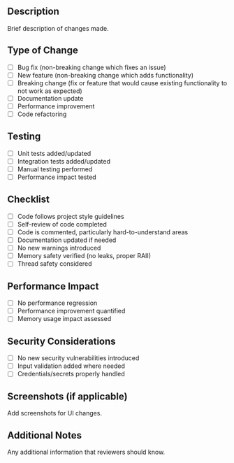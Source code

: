 ## Description
Brief description of changes made.

## Type of Change
- [ ] Bug fix (non-breaking change which fixes an issue)
- [ ] New feature (non-breaking change which adds functionality)
- [ ] Breaking change (fix or feature that would cause existing functionality to not work as expected)
- [ ] Documentation update
- [ ] Performance improvement
- [ ] Code refactoring

## Testing
- [ ] Unit tests added/updated
- [ ] Integration tests added/updated
- [ ] Manual testing performed
- [ ] Performance impact tested

## Checklist
- [ ] Code follows project style guidelines
- [ ] Self-review of code completed
- [ ] Code is commented, particularly hard-to-understand areas
- [ ] Documentation updated if needed
- [ ] No new warnings introduced
- [ ] Memory safety verified (no leaks, proper RAII)
- [ ] Thread safety considered

## Performance Impact
- [ ] No performance regression
- [ ] Performance improvement quantified
- [ ] Memory usage impact assessed

## Security Considerations
- [ ] No new security vulnerabilities introduced
- [ ] Input validation added where needed
- [ ] Credentials/secrets properly handled

## Screenshots (if applicable)
Add screenshots for UI changes.

## Additional Notes
Any additional information that reviewers should know. 